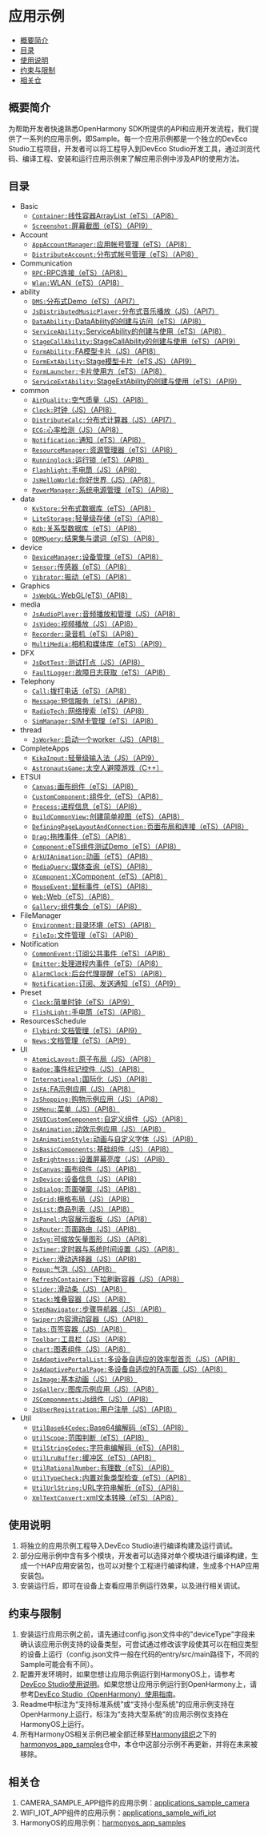 # 应用示例<a name="ZH-CN_TOPIC_0000001115464207"></a>

-   [概要简介](#section1470103520301)
-   [目录](#sectionMenu)
-   [使用说明](#section17988202503116)
-   [约束与限制](#section18841871178)
-   [相关仓](#section741114082513)

## 概要简介<a name="section1470103520301"></a>

为帮助开发者快速熟悉OpenHarmony SDK所提供的API和应用开发流程，我们提供了一系列的应用示例，即Sample。每一个应用示例都是一个独立的DevEco Studio工程项目，开发者可以将工程导入到DevEco Studio开发工具，通过浏览代码、编译工程、安装和运行应用示例来了解应用示例中涉及API的使用方法。

## 目录<a name="sectionMenu"></a>
- Basic
  - [`Container:`线性容器ArrayList（eTS）（API8）](Basic/Container)
  - [`Screenshot:`屏幕截图（eTS）（API9）](Basic/Screenshot)
- Account
  - [`AppAccountManager:`应用帐号管理（eTS）（API8）](Account/AppAccountManager)
  - [`DistributeAccount:`分布式帐号管理（eTS）（API8）](Account/DistributeAccount)
- Communication
  - [`RPC:`RPC连接（eTS）（API8）](Communication/RPC)
  - [`Wlan:`WLAN（eTS）（API8）](Communication/Wlan) 
- ability
  - [`DMS:`分布式Demo（eTS）（API7）](ability/DMS)
  - [`JsDistributedMusicPlayer:`分布式音乐播放（JS）（API7）](ability/JsDistributedMusicPlayer)
  - [`DataAbility:`DataAbility的创建与访问（eTS）（API8）](ability/DataAbility)
  - [`ServiceAbility:`ServiceAbility的创建与使用（eTS）（API8）](ability/ServiceAbility)
  - [`StageCallAbility:`StageCallAbility的创建与使用（eTS）（API9）](ability/StageCallAbility)
  - [`FormAbility:`FA模型卡片（JS）（API8）](ability/FormAbility)
  - [`FormExtAbility:`Stage模型卡片（eTS JS）（API9）](ability/FormExtAbility)
  - [`FormLauncher:`卡片使用方（eTS）（API8）](ability/FormLauncher)
  - [`ServiceExtAbility:`StageExtAbility的创建与使用（eTS）（API9）](ability/ServiceExtAbility)  
- common
  - [`AirQuality:`空气质量（JS）（API8）](common/AirQuality)
  - [`Clock:`时钟（JS）（API8）](common/Clock)
  - [`DistributeCalc:`分布式计算器（JS）（API7）](common/DistributeCalc)
  - [`ECG:`心率检测（JS）（API8）](common/ECG)
  - [`Notification:`通知（eTS）（API8）](common/Notification)
  - [`ResourceManager:`资源管理器（eTS）（API8）](common/ResourceManager)
  - [`Runninglock:`运行锁（eTS）（API8）](common/Runninglock)
  - [`Flashlight:`手电筒（JS）（API8）](common/Flashlight)
  - [`JsHelloWorld:`你好世界（JS）（API8）](common/JsHelloWorld)
  - [`PowerManager:`系统电源管理（eTS）（API8）](common/PowerManager)
- data
  - [`KvStore:`分布式数据库（eTS）（API8）](data/Kvstore)
  - [`LiteStorage:`轻量级存储（eTS）（API8）](data/LiteStorage)
  - [`Rdb:`关系型数据库（eTS）（API8）](data/Rdb)
  - [`DDMQuery:`结果集与谓词（eTS）（API8）](data/DDMQuery)
- device
  - [`DeviceManager:`设备管理（eTS）（API8）](device/DeviceManager)
  - [`Sensor:`传感器（eTS）（API8）](device/Sensor)
  - [`Vibrator:`振动（eTS）（API8）](device/Vibrator)
- Graphics
  - [`JsWebGL:`WebGL(eTS)（API8）](Graphics/JsWebGL)
- media
  - [`JsAudioPlayer:`音频播放和管理（JS）（API8）](media/JsAudioPlayer)
  - [`JsVideo:`视频播放（JS）（API8）](media/JsVideo)
  - [`Recorder:`录音机（eTS）（API8）](media/Recorder)
  - [`MultiMedia:`相机和媒体库（eTS）（API9）](media/MultiMedia)
- DFX
  - [`JsDotTest:`测试打点（JS）（API8）](DFX/JsDotTest)
  - [`FaultLogger:`故障日志获取（eTS）（API8）](DFX/FaultLogger)
- Telephony
  - [`Call:`拨打电话（eTS）（API8）](Telephony/Call)
  - [`Message:`短信服务（eTS）（API8）](Telephony/Message)
  - [`RadioTech:`网络搜索（eTS）（API8）](Telephony/RadioTech)
  - [`SimManager:`SIM卡管理（eTS）（API8）](Telephony/SimManager)
- thread
  - [`JsWorker:`启动一个worker（JS）（API8）](thread/JsWorker)
- CompleteApps
  - [`KikaInput:`轻量级输入法（JS）（API9）](CompleteApps/KikaInput)
  - [`AstronautsGame:`太空人避障游戏（C++）](CompleteApps/AstronautsGame)
- ETSUI
  - [`Canvas:`画布组件（eTS）（API8）](ETSUI/Canvas)
  - [`CustomComponent:`组件化（eTS）（API8）](ETSUI/CustomComponent)
  - [`Process:`进程信息（eTS）（API8）](ETSUI/Process)
  - [`BuildCommonView:`创建简单视图（eTS）（API8）](ETSUI/BuildCommonView)
  - [`DefiningPageLayoutAndConnection:`页面布局和连接（eTS）（API8）](ETSUI/DefiningPageLayoutAndConnection)
  - [`Drag:`拖拽事件（eTS）（API8）](ETSUI/Drag)
  - [`Component:`eTS组件测试Demo（eTS）（API8）](ETSUI/Component)
  - [`ArkUIAnimation:`动画（eTS）（API8）](ETSUI/ArkUIAnimation)
  - [`MediaQuery:`媒体查询（eTS）（API8）](ETSUI/MediaQuery)
  - [`XComponent:`XComponent（eTS）（API8）](ETSUI/XComponent)
  - [`MouseEvent:`鼠标事件（eTS）（API8）](ETSUI/MouseEvent)
  - [`Web:`Web（eTS）（API8）](ETSUI/Web)
  - [`Gallery:`组件集合（eTS）（API8）](ETSUI/Gallery)
- FileManager
  - [`Environment:`目录环境（eTS）（API8）](FileManager/Environment)
  - [`FileIo:`文件管理（eTS）（API8）](FileManager/FileIo)
- Notification
  - [`CommonEvent:`订阅公共事件（eTS）（API8）](Notification/CommonEvent)
  - [`Emitter:`处理进程内事件（eTS）（API8）](Notification/Emitter)
  - [`AlarmClock:`后台代理提醒（eTS）（API8）](Notification/AlarmClock)
  - [`Notification:`订阅、发送通知（eTS）（API9）](Notification/Notification)
- Preset
  - [`Clock:`简单时钟（eTS）（API9）](Preset/Clock)
  - [`FlishLight:`手电筒（eTS）（API8）](Preset/FlishLight)
- ResourcesSchedule
  - [`Flybird:`文档管理（eTS）（API9）](ResourcesSchedule/Flybird)
  - [`News:`文档管理（eTS）（API9）](ResourcesSchedule/News)
- UI
  - [`AtomicLayout:`原子布局（JS）（API8）](UI/AtomicLayout)
  - [`Badge:`事件标记控件（JS）（API8）](UI/Badge)
  - [`International:`国际化（JS）（API8）](UI/International)
  - [`JsFA:`FA示例应用（JS）（API8）](UI/JsFA)  
  - [`JsShopping:`购物示例应用（JS）（API8）](UI/JsShopping)     
  - [`JSMenu:`菜单（JS）（API8）](UI/JSMenu)
  - [`JSUICustomComponent:`自定义组件（JS）（API8）](UI/JSUICustomComponent)
  - [`JsAnimation:`动效示例应用（JS）（API8）](UI/JsAnimation)
  - [`JsAnimationStyle:`动画与自定义字体（JS）（API8）](UI/JsAnimationStyle)
  - [`JsBasicComponents:`基础组件（JS）（API8）](UI/JsBasicComponents)
  - [`JsBrightness:`设置屏幕亮度（JS）（API8）](UI/JsBrightness)
  - [`JsCanvas:`画布组件（JS）（API8）](UI/JsCanvas)
  - [`JsDevice:`设备信息（JS）（API8）](UI/JsDevice)
  - [`JsDialog:`页面弹窗（JS）（API8）](UI/JsDialog)
  - [`JsGrid:`栅格布局（JS）（API8）](UI/JsGrid)
  - [`JsList:`商品列表（JS）（API8）](UI/JsList)
  - [`JsPanel:`内容展示面板（JS）（API8）](UI/JsPanel)
  - [`JsRouter:`页面路由（JS）（API8）](UI/JsRouter)
  - [`JsSvg:`可缩放矢量图形（JS）（API8）](UI/JsSvg)
  - [`JsTimer:`定时器与系统时间设置（JS）（API8）](UI/JsTimer)
  - [`Picker:`滑动选择器（JS）（API8）](UI/Picker)
  - [`Popup:`气泡（JS）（API8）](UI/Popup)
  - [`RefreshContainer:`下拉刷新容器（JS）（API8）](UI/RefreshContainer)
  - [`Slider:`滑动条（JS）（API8）](UI/Slider)
  - [`Stack:`堆叠容器（JS）（API8）](UI/Stack)
  - [`StepNavigator:`步骤导航器（JS）（API8）](UI/StepNavigator)
  - [`Swiper:`内容滑动容器（JS）（API8）](UI/Swiper)
  - [`Tabs:`页签容器（JS）（API8）](UI/Tabs)
  - [`Toolbar:`工具栏（JS）（API8）](UI/Toolbar)
  - [`chart:`图表组件（JS）（API8）](UI/chart)
  - [`JsAdaptivePortalList:`多设备自适应的效率型首页（JS）（API8）](UI/JsAdaptivePortalList)
  - [`JsAdaptivePortalPage:`多设备自适应的FA页面（JS）（API8）](UI/JsAdaptivePortalPage)
  - [`JsImage:`基本动画（JS）（API8）](UI/JsImage)
  - [`JsGallery:`图库示例应用（JS）（API8）](UI/JsGallery)
  - [`JSComponments:`Js组件（JS）（API8）](UI/JSComponments)
  - [`JsUserRegistration:`用户注册（JS）（API8）](UI/JsUserRegistration)
- Util
  - [`UtilBase64Codec:`Base64编解码（eTS）（API8）](Util/UtilBase64Codec)
  - [`UtilScope:`范围判断（eTS）（API8）](Util/UtilScope)
  - [`UtilStringCodec:`字符串编解码（eTS）（API8）](Util/UtilStringCodec)
  - [`UtilLruBuffer:`缓冲区（eTS）（API8）](Util/UtilLruBuffer)
  - [`UtilRationalNumber:`有理数（eTS）（API8）](Util/UtilRationalNumber)
  - [`UtilTypeCheck:`内置对象类型检查（eTS）（API8）](Util/UtilTypeCheck)
  - [`UtilUrlString:`URL字符串解析（eTS）（API8）](Util/UtilUrlString)
  - [`XmlTextConvert:`xml文本转换（eTS）（API8）](Util/XmlTextConvert)

## 使用说明<a name="section17988202503116"></a>

1.  将独立的应用示例工程导入DevEco Studio进行编译构建及运行调试。
2.  部分应用示例中含有多个模块，开发者可以选择对单个模块进行编译构建，生成一个HAP应用安装包，也可以对整个工程进行编译构建，生成多个HAP应用安装包。
3.  安装运行后，即可在设备上查看应用示例运行效果，以及进行相关调试。

## 约束与限制<a name="section18841871178"></a>

1.  安装运行应用示例之前，请先通过config.json文件中的"deviceType"字段来确认该应用示例支持的设备类型，可尝试通过修改该字段使其可以在相应类型的设备上运行（config.json文件一般在代码的entry/src/main路径下，不同的Sample可能会有不同）。
2.  配置开发环境时，如果您想让应用示例运行到HarmonyOS上，请参考[DevEco Studio使用说明](https://developer.harmonyos.com/cn/docs/documentation/doc-guides/tools_overview-0000001053582387)。如果您想让应用示例运行到OpenHarmony上，请参考[DevEco Studio（OpenHarmony）使用指南](https://gitee.com/openharmony/docs/blob/master/zh-cn/application-dev/quick-start/Readme-CN.md)。
3.  Readme中标注为“支持标准系统”或“支持小型系统”的应用示例支持在OpenHarmony上运行，标注为“支持大型系统”的应用示例仅支持在HarmonyOS上运行。
4.  所有HarmonyOS相关示例已被全部迁移至[Harmony组织](https://gitee.com/harmonyos)之下的[harmonyos\_app\_samples](https://gitee.com/harmonyos/harmonyos_app_samples)仓中，本仓中这部分示例不再更新，并将在未来被移除。

## 相关仓<a name="section741114082513"></a>

1.  CAMERA\_SAMPLE\_APP组件的应用示例：[applications\_sample\_camera](https://gitee.com/openharmony/applications_sample_camera/blob/master/README_zh.md)
2.  WIFI\_IOT\_APP组件的应用示例：[applications\_sample\_wifi\_iot](https://gitee.com/openharmony/applications_sample_wifi_iot/blob/master/README_zh.md)
3.  HarmonyOS的应用示例：[harmonyos\_app\_samples](https://gitee.com/harmonyos/harmonyos_app_samples)